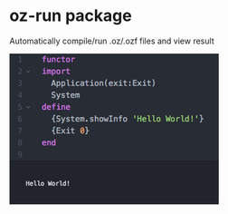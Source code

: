 # oz-run package

Automatically compile/run .oz/.ozf files and view result

![A screenshot of your package](https://raw.githubusercontent.com/ecuatox/oz-run/master/imgs/screenshot_hello_world.png)
